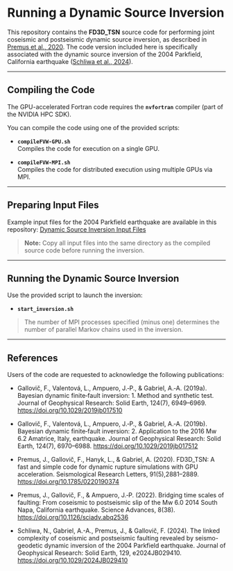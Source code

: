 # Running a Dynamic Source Inversion

This repository contains the **FD3D_TSN** source code for performing joint coseismic and postseismic dynamic source inversion, as described in [Premus et al., 2020](https://doi.org/10.1785/0220190374). The code version included here is specifically associated with the dynamic source inversion of the 2004 Parkfield, California earthquake ([Schliwa et al., 2024](https://doi.org/10.1029/2024JB029410)).

---

## Compiling the Code

The GPU-accelerated Fortran code requires the **`nvfortran`** compiler (part of the NVIDIA HPC SDK).

You can compile the code using one of the provided scripts:

- **`compileFVW-GPU.sh`**  
  Compiles the code for execution on a single GPU.

- **`compileFVW-MPI.sh`**  
  Compiles the code for distributed execution using multiple GPUs via MPI.

---

## Preparing Input Files

Example input files for the 2004 Parkfield earthquake are available in this repository: [Dynamic Source Inversion Input Files](https://github.com/NicoSchlw/dynamic_source_inversion_input)

> **Note:** Copy all input files into the same directory as the compiled source code before running the inversion.

---

## Running the Dynamic Source Inversion

Use the provided script to launch the inversion:

- **`start_inversion.sh`**  

> The number of MPI processes specified (minus one) determines the number of parallel Markov chains used in the inversion.

---

## References

Users of the code are requested to acknowledge the following publications:

- Gallovič, F., Valentová, L., Ampuero, J.‐P., & Gabriel, A.‐A. (2019a). Bayesian dynamic finite‐fault inversion: 1. Method and synthetic test. Journal of Geophysical Research: Solid Earth, 124(7), 6949–6969. https://doi.org/10.1029/2019jb017510
  
- Gallovič, F., Valentová, L., Ampuero, J.‐P., & Gabriel, A.‐A. (2019b). Bayesian dynamic finite‐fault inversion: 2. Application to the 2016 Mw 6.2 Amatrice, Italy, earthquake. Journal of Geophysical Research: Solid Earth, 124(7), 6970–6988. https://doi.org/10.1029/2019jb017512
  
- Premus, J., Gallovič, F., Hanyk, L., & Gabriel, A. (2020). FD3D_TSN: A fast and simple code for dynamic rupture simulations with GPU acceleration. Seismological Research Letters, 91(5),2881–2889. https://doi.org/10.1785/0220190374
  
- Premus, J., Gallovič, F., & Ampuero, J.‐P. (2022). Bridging time scales of faulting: From coseismic to postseismic slip of the Mw 6.0 2014 South Napa, California earthquake. Science Advances, 8(38). https://doi.org/10.1126/sciadv.abq2536
  
-  Schliwa, N., Gabriel, A.-A., Premus, J., & Gallovič, F. (2024). The linked complexity of coseismic and postseismic faulting revealed by seismo-geodetic dynamic inversion of the 2004 Parkfield earthquake. Journal of Geophysical Research: Solid Earth, 129, e2024JB029410. https://doi.org/10.1029/2024JB029410 
